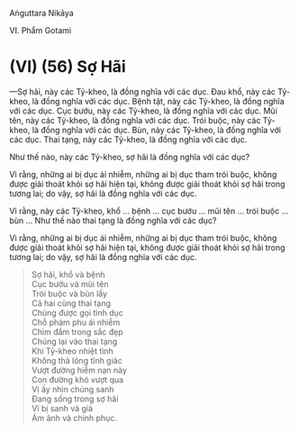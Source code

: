 Aṅguttara Nikāya

VI. Phẩm Gotamì

# (VI) (56) Sợ Hãi

—Sợ hãi, này các Tỷ-kheo, là đồng nghĩa với các dục. Ðau khổ, này các Tỷ-kheo, là đồng nghĩa với các dục. Bệnh tật, này các Tỷ-kheo, là đồng nghĩa với các dục. Cục bướu, này các Tỷ-kheo, là đồng nghĩa với các dục. Mũi tên, này các Tỷ-kheo, là đồng nghĩa với các dục. Trói buộc, này các Tỷ-kheo, là đồng nghĩa với các dục. Bùn, này các Tỷ-kheo, là đồng nghĩa với các dục. Thai tạng, này các Tỷ-kheo, là đồng nghĩa với các dục.

Như thế nào, này các Tỷ-kheo, sợ hãi là đồng nghĩa với các dục?

Vì rằng, những ai bị dục ái nhiễm, những ai bị dục tham trói buộc, không được giải thoát khỏi sợ hãi hiện tại, không được giải thoát khỏi sợ hãi trong tương lai; do vậy, sợ hãi là đồng nghĩa với các dục.

Vì rằng, này các Tỷ-kheo, khổ ... bệnh ... cục bướu ... mũi tên ... trói buộc ... bùn ... Như thế nào thai tạng là đồng nghĩa với các dục?

Vì rằng, những ai bị dục ái nhiễm, những ai bị dục tham trói buộc, không được giải thoát khỏi sợ hãi hiện tại, không được giải thoát khỏi sợ hãi trong tương lai; do vậy, sợ hãi là đồng nghĩa với các dục.

> Sợ hãi, khổ và bệnh  
> Cục bướu và mũi tên  
> Trói buộc và bùn lầy  
> Cả hai cùng thai tạng  
> Chúng được gọi tình dục  
> Chỗ phàm phu ái nhiễm  
> Chìm đắm trong sắc đẹp  
> Chúng lại vào thai tạng  
> Khi Tỷ-kheo nhiệt tình  
> Không thả lỏng tỉnh giác  
> Vượt đường hiểm nạn này  
> Con đường khó vượt qua  
> Vị ấy nhìn chúng sanh  
> Ðang sống trong sợ hãi  
> Vì bị sanh và già  
> Ám ảnh và chinh phục.

